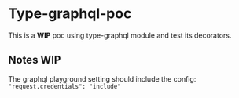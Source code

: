 # Type-graphql-poc

This is a **WIP** poc using type-graphql module and test its decorators.

## Notes WIP

The graphql playground setting should include the config: `"request.credentials": "include"`

